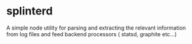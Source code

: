 splinterd
=========

A simple node utility for parsing and extracting the relevant information from log files and feed backend processors ( statsd, graphite etc...)
